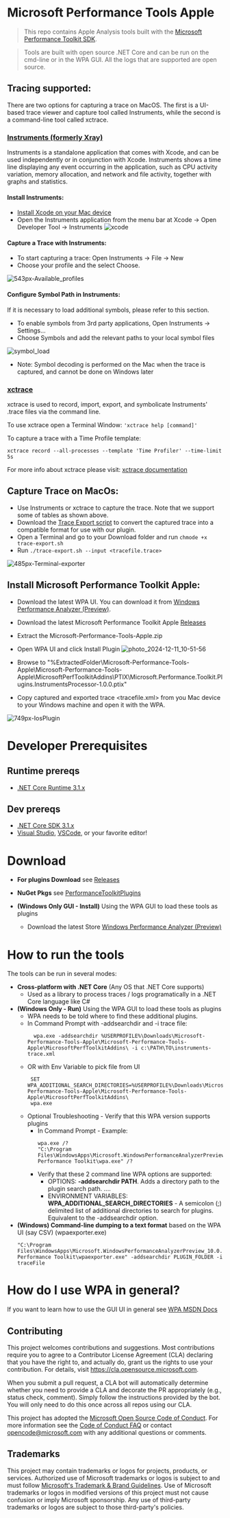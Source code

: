 
# Microsoft Performance Tools Apple

> This repo contains Apple Analysis tools built with the [Microsoft Performance Toolkit SDK](https://github.com/microsoft/microsoft-performance-toolkit-sdk).

> Tools are built with open source .NET Core and can be run on the cmd-line or in the WPA GUI. All the logs that are supported are open source. 

## Tracing supported:

There are two options for capturing a trace on MacOS. The first is a UI-based trace viewer and capture tool called Instruments, while the second is a command-line tool called xctrace.
### [Instruments (formerly Xray)](https://forums.developer.apple.com/forums/tags/instruments) 
Instruments is a standalone application that comes with Xcode, and can be used independently or in conjunction with Xcode. Instruments shows a time line displaying any event occurring in the application, such as CPU activity variation, memory allocation, and network and file activity, together with graphs and statistics.
#### Install Instruments:
-   [Install Xcode on your Mac device]((https://developer.apple.com/support/xcode/)) 
-   Open the Instruments application from the menu bar at Xcode -> Open Developer Tool -> Instruments
![xcode](https://github.com/user-attachments/assets/264b77d6-7468-42dd-9cd3-925ace1663d9)

####  Capture a Trace with Instruments:
-   To start capturing a trace: Open Instruments -> File -> New
-   Choose your profile and the select Choose.

  ![543px-Available_profiles](https://github.com/user-attachments/assets/ea6bc1b6-90a0-4221-ae57-b174ebec15f6)

#### Configure Symbol Path in Instruments:

If it is necessary to load additional symbols, please refer to this section.
-   To enable symbols from 3rd party applications, Open Instruments -> Settings...
-   Choose Symbols and add the relevant paths to your local symbol files

![symbol_load](https://github.com/user-attachments/assets/99e33ce1-c0ca-4ce0-9811-74b31da2b091)

-   Note: Symbol decoding is performed on the Mac when the trace is captured, and cannot be done on Windows later

### [xctrace](https://keith.github.io/xcode-man-pages/xctrace.1.html)

xctrace is used to record, import, export, and symbolicate Instruments' .trace files via the command line.

To use xctrace open a Terminal Window:  `'xctrace help [command]'`

To capture a trace with a Time Profile template:

`xctrace record --all-processes --template 'Time Profiler' --time-limit 5s`

For more info about xctrace please visit:  [xctrace documentation](https://keith.github.io/xcode-man-pages/xctrace.1.html)

## Capture Trace on MacOs:
- Use Instruments or xctrace to capture the trace. Note that we support some of tables as shown above.
- Download the [Trace Export script](https://github.com/microsoft/Microsoft-Performance-Tools-Apple/blob/main/trace-export.sh) to convert the captured trace into a compatible format for use with our plugin.
- Open a Terminal and go to your Download folder and run `chmode +x trace-export.sh`
- Run `./trace-export.sh --input <tracefile.trace>`

![485px-Terminal-exporter](https://github.com/user-attachments/assets/e2119700-68f8-44cf-9e4d-dc8dfb612dee)

## Install Microsoft Performance Toolkit Apple:
- Download the latest WPA UI. You can download it from [Windows Performance Analyzer (Preview)](https://www.microsoft.com/en-us/p/windows-performance-analyzer-preview/9n58qrw40dfw). 
- Download the latest Microsoft Performance Toolkit Apple [Releases](https://github.com/microsoft/Microsoft-Performance-Tools-Apple/releases)
- Extract the Microsoft-Performance-Tools-Apple.zip
- Open WPA UI and click Install Plugin
![photo_2024-12-11_10-51-56](https://github.com/user-attachments/assets/5af47401-44e2-4f03-b0fe-59da31baa25e)
- Browse to "%ExtractedFolder\Microsoft-Performance-Tools-Apple\Microsoft-Performance-Tools-Apple\MicrosoftPerfToolkitAddins\PTIX\Microsoft.Performance.Toolkit.Plugins.InstrumentsProcessor-1.0.0.ptix"

- Copy captured and exported trace <tracefile.xml> from you Mac device to your Windows machine and open it with the WPA.

![749px-IosPlugin](https://github.com/user-attachments/assets/dc0e8c71-e424-4303-8f48-bf0159df1b3e)

# Developer Prerequisites

## Runtime prereqs
- [.NET Core Runtime 3.1.x](https://dotnet.microsoft.com/download/dotnet-core/3.1)

## Dev prereqs
- [.NET Core SDK 3.1.x](https://dotnet.microsoft.com/download/dotnet-core/3.1)
- [Visual Studio](https://visualstudio.microsoft.com/), [VSCode](https://visualstudio.microsoft.com/), or your favorite editor!

# Download
- **For plugins Download** see [Releases](https://github.com/microsoft/Microsoft-Performance-Tools-Apple/releases)

- **NuGet Pkgs** see [PerformanceToolkitPlugins](https://www.nuget.org/profiles/PerformanceToolkitPlugins)

- **(Windows Only GUI - Install)** Using the WPA GUI to load these tools as plugins
  - Download the latest Store [Windows Performance Analyzer (Preview)](https://www.microsoft.com/en-us/p/windows-performance-analyzer-preview/9n58qrw40dfw)

# How to run the tools
The tools can be run in several modes:

- **Cross-platform with .NET Core** (Any OS that .NET Core supports)
  - Used as a library to process traces / logs programatically in a .NET Core language like C#
- **(Windows Only - Run)** Using the WPA GUI to load these tools as plugins
  - WPA needs to be told where to find these additional plugins. 
  - In Command Prompt with -addsearchdir and -i trace file:
      ```dos
        wpa.exe -addsearchdir %USERPROFILE%\Downloads\Microsoft-Performance-Tools-Apple\Microsoft-Performance-Tools-Apple\MicrosoftPerfToolkitAddins\ -i c:\PATH\TO\instruments-trace.xml
     ```
  - OR with Env Variable to pick file from UI
       ```dos
        SET WPA_ADDITIONAL_SEARCH_DIRECTORIES=%USERPROFILE%\Downloads\Microsoft-Performance-Tools-Apple\Microsoft-Performance-Tools-Apple\MicrosoftPerfToolkitAddins\
        wpa.exe
      ```
  - Optional Troubleshooting - Verify that this WPA version supports plugins
    - In Command Prompt - Example:
        ```dos
        wpa.exe /?
        "C:\Program Files\WindowsApps\Microsoft.WindowsPerformanceAnalyzerPreview_10.0.22504.0_x64__8wekyb3d8bbwe\10\Windows Performance Toolkit\wpa.exe" /?
        ```
    - Verify that these 2 command line WPA options are supported:
      - OPTIONS: **-addsearchdir PATH**. Adds a directory path to the plugin search path. ....
      - ENVIRONMENT VARIABLES: **WPA_ADDITIONAL_SEARCH_DIRECTORIES** - A semicolon (;) delimited list of additional directories to search for plugins. Equivalent to the -addsearchdir option.
- **(Windows) Command-line dumping to a text format** based on the WPA UI (say CSV) (wpaexporter.exe)
    ```dos
    "C:\Program Files\WindowsApps\Microsoft.WindowsPerformanceAnalyzerPreview_10.0.22504.0_x64__8wekyb3d8bbwe\10\Windows Performance Toolkit\wpaexporter.exe" -addsearchdir PLUGIN_FOLDER -i traceFile
    ```
# How do I use WPA in general?
If you want to learn how to use the GUI UI in general see [WPA MSDN Docs](https://docs.microsoft.com/en-us/windows-hardware/test/wpt/windows-performance-analyzer)

## Contributing

This project welcomes contributions and suggestions.  Most contributions require you to agree to a
Contributor License Agreement (CLA) declaring that you have the right to, and actually do, grant us
the rights to use your contribution. For details, visit https://cla.opensource.microsoft.com.

When you submit a pull request, a CLA bot will automatically determine whether you need to provide
a CLA and decorate the PR appropriately (e.g., status check, comment). Simply follow the instructions
provided by the bot. You will only need to do this once across all repos using our CLA.

This project has adopted the [Microsoft Open Source Code of Conduct](https://opensource.microsoft.com/codeofconduct/).
For more information see the [Code of Conduct FAQ](https://opensource.microsoft.com/codeofconduct/faq/) or
contact [opencode@microsoft.com](mailto:opencode@microsoft.com) with any additional questions or comments.

## Trademarks

This project may contain trademarks or logos for projects, products, or services. Authorized use of Microsoft 
trademarks or logos is subject to and must follow 
[Microsoft's Trademark & Brand Guidelines](https://www.microsoft.com/en-us/legal/intellectualproperty/trademarks/usage/general).
Use of Microsoft trademarks or logos in modified versions of this project must not cause confusion or imply Microsoft sponsorship.
Any use of third-party trademarks or logos are subject to those third-party's policies.
